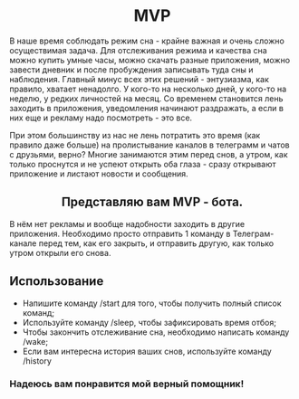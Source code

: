 <h1 align = "center"> MVP </h1>
<p> В наше время соблюдать режим сна - крайне важная и очень сложно осуществимая задача. Для отслеживания режима и качества сна можно купить умные часы, можно скачать разные приложения, можно завести дневник и после пробуждения записывать туда сны и наблюдения. Главный минус всех этих решений - энтузиазма, как правило, хватает ненадолго. У кого-то на несколько дней, у кого-то на неделю, у редких личностей на месяц. Со временем становится лень заходить в приложения, уведомления начинают раздражать, а если в них еще и рекламу надо посмотреть - это все. </p>

<p> При этом большинству из нас не лень потратить это время (как правило даже больше) на пролистывание каналов в телеграмм и чатов с друзьями, верно? Многие занимаются этим перед снов, а утром, как только проснутся и не успеют открыть оба глаза - сразу открывают приложение и листают новости и сообщения.</p> 

<h2 align = "center">Представляю вам MVP - бота.</h2>
<p>В нём нет рекламы и вообще надобности заходить в другие приложения. Необходимо просто отправить 1 команду в Телеграм-канале перед тем, как его закрыть, и отправить другую, как только утром открыли его снова.</p>

<h2 align = "left">Использование</h2>
<ul>
  <li>Напишите команду /start для того, чтобы получить полный список команд;</li>
  <li>Используйте команду /sleep, чтобы зафиксировать время отбоя;</li>
  <li>Чтобы закончить отслеживание сна, необходимо написать команду /wake;</li>
  <li>Если вам интересна история ваших снов, используйте команду /history</li>
</ul>

<h3>Надеюсь вам понравится мой верный помощник!</h3>
<img scr="https://www.google.com/search?q=%D0%BC%D0%B8%D0%BB%D0%B0%D1%8F+%D0%BA%D1%80%D1%8B%D1%81%D0%B0+cgbn&sca_esv=fd502329e85da6f5&udm=2&biw=1470&bih=831&sxsrf=ADLYWIImslyn7UgpiD_FJ6gShzpXZ0Emmw%3A1734217516834&ei=LA9eZ6TQMpTIwPAPtvqzyQw&ved=0ahUKEwiklrfYr6iKAxUUJBAIHTb9LMkQ4dUDCBE&uact=5&oq=%D0%BC%D0%B8%D0%BB%D0%B0%D1%8F+%D0%BA%D1%80%D1%8B%D1%81%D0%B0+cgbn&gs_lp=EgNpbWciGtC80LjQu9Cw0Y8g0LrRgNGL0YHQsCBjZ2JuMgQQIxgnSNALUJUDWIYJcAF4AJABAJgBQKABiwKqAQE1uAEDyAEA-AEBmAIGoAKWAsICBhAAGAcYHsICBRAAGIAEwgIIEAAYBxgKGB7CAgQQABgewgIGEAAYBRgemAMAiAYBkgcBNqAHshM&sclient=img#imgrc=-RwwMpbSwOieFM&imgdii=68MKEQBZf1-f1M">
